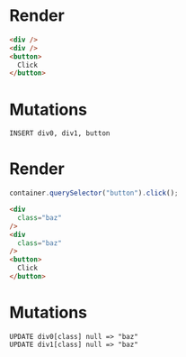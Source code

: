 # Render
```html
<div />
<div />
<button>
  Click
</button>
```

# Mutations
```
INSERT div0, div1, button
```

# Render
```js
container.querySelector("button").click();
```
```html
<div
  class="baz"
/>
<div
  class="baz"
/>
<button>
  Click
</button>
```

# Mutations
```
UPDATE div0[class] null => "baz"
UPDATE div1[class] null => "baz"
```